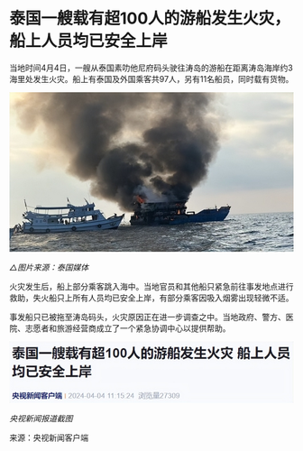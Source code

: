 # 泰国一艘载有超100人的游船发生火灾，船上人员均已安全上岸

当地时间4月4日，一艘从泰国素叻他尼府码头驶往涛岛的游船在距离涛岛海岸约3海里处发生火灾。船上有泰国及外国乘客共97人，另有11名船员，同时载有货物。

![5864c31d7bf0e690c88540faf1378b14.jpg](https://raw.githubusercontent.com/qqhsx/qqnews_image/main/2024/04/04/泰国一艘载有超100人的游船发生火灾，船上人员均已安全上岸/5864c31d7bf0e690c88540faf1378b14.jpg)

_△图片来源：泰国媒体_

火灾发生后，船上部分乘客跳入海中。当地官员和其他船只紧急前往事发地点进行救助，失火船只上所有人员均已安全上岸，有部分乘客因吸入烟雾出现轻微不适。

事发船只已被拖至涛岛码头，火灾原因正在进一步调查之中。当地政府、警方、医院、志愿者和旅游经营商成立了一个紧急协调中心以提供帮助。

![21213bdc0a1951e297fc6eedc02c74a8.jpg](https://raw.githubusercontent.com/qqhsx/qqnews_image/main/2024/04/04/泰国一艘载有超100人的游船发生火灾，船上人员均已安全上岸/21213bdc0a1951e297fc6eedc02c74a8.jpg)

_央视新闻报道截图_

来源：央视新闻客户端

